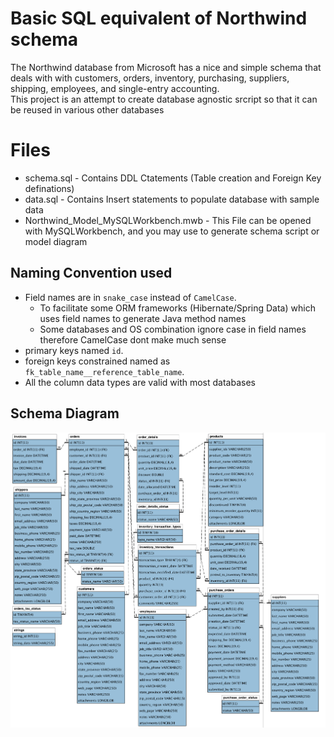 # Basic SQL equivalent of Northwind schema 
The Northwind database from Microsoft has a nice and simple schema that deals with 
with customers, orders, inventory, purchasing, suppliers, shipping, employees, and single-entry accounting.
<br/>
This project is an attempt to create database agnostic srcript so that it can be reused in various other databases

# Files
* schema.sql - Contains DDL Ctatements (Table creation and Foreign Key definations)
* data.sql   - Contains Insert statements to populate database with sample data
* Northwind_Model_MySQLWorkbench.mwb - This File can be opened with MySQLWorkbench, and you may use to generate schema script or model diagram

## Naming Convention used 
* Field names are in `snake_case` instead of `CamelCase`. 
    * To facilitate some ORM frameworks (Hibernate/Spring Data) which uses field names to generate Java method names
    * Some databases and OS combination ignore case in field names therefore CamelCase dont make much sense
* primary keys named `id`.
* foreign keys constrained named as `fk_table_name__reference_table_name`.
* All the column data types are valid with most databases


## Schema Diagram
![Northwind Schema](/NorthwindModel.png?raw=true)